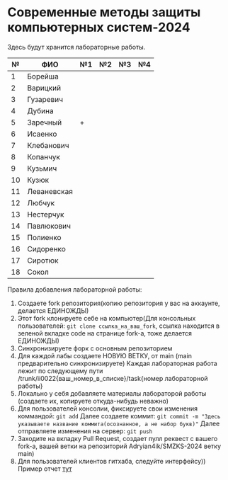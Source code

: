 # Современные методы защиты компьютерных систем-2024

Здесь будут хранится лабораторные работы.

| № | ФИО             |№1 |№2 |№3 |№4 |
|---|-----------------|---|---|---|---|
| 1 |Борейша          |   |   |   |   |
| 2 |Варицкий         |   |   |   |   |
| 3 |Гузаревич        |   |   |   |   |
| 4 |Дубина           |   |   |   |   |
| 5 |Заречный         | + |   |   |   |
| 6 |Исаенко          |   |   |   |   |
| 7 |Клебанович       |   |   |   |   |
| 8 |Копанчук         |   |   |   |   |
| 9 |Кузьмич          |   |   |   |   |
|10 |Кузюк            |   |   |   |   |
|11 |Леваневская      |   |   |   |   |
|12 |Любчук           |   |   |   |   |
|13 |Нестерчук        |   |   |   |   |
|14 |Павлюкович       |   |   |   |   |
|15 |Полиенко         |   |   |   |   |
|16 |Сидоренко        |   |   |   |   |
|17 |Сиротюк          |   |   |   |   |
|18 |Сокол            |   |   |   |   |

Правила добавления лабораторной работы:
  1. Создаете fork репозитория(копию репозитория у вас на аккаунте, делается ЕДИНОЖДЫ)
  2. Этот fork клонируете себе на компьютер(Для консольных пользователей: ```git clone ссылка_на_ваш_fork```, ссылка находится в зеленой вкладке code на странице fork-a, тоже делается ЕДИНОЖДЫ)
  3. Синхронизируете форк с основным репозиторием
  4. Для каждой лабы создаете НОВУЮ ВЕТКУ, от main (main предварительно синхронизируете)
     Каждая лабораторная работа лежит по следующему пути /trunk/ii0022{ваш_номер_в_списке}/task{номер лабораторной работы}
  5. Локально  у себя добавляете материалы лабораторой работы (создаете их, копируете откуда-нибудь неважно)
  6. Для пользователей консолии, фиксируете свои изменения коммандой:
     ```git add```
     Далее создаете коммит:
     ```git commit -m "Здесь указываете название коммита(осознанное, а не набор букв)"```
     Далее отправляете изменения на сервер:
     ```git push```
  7. Заходите на вкладку Pull Request, создает пулл реквест с вашего fork-a, вашей ветки на репозиторий Adryian4ik/SMZKS-2024 ветку main)
  8. Для пользователей клиентов гитхаба, следуйте интерфейсу))
Пример отчет [тут](./example/report.md)
